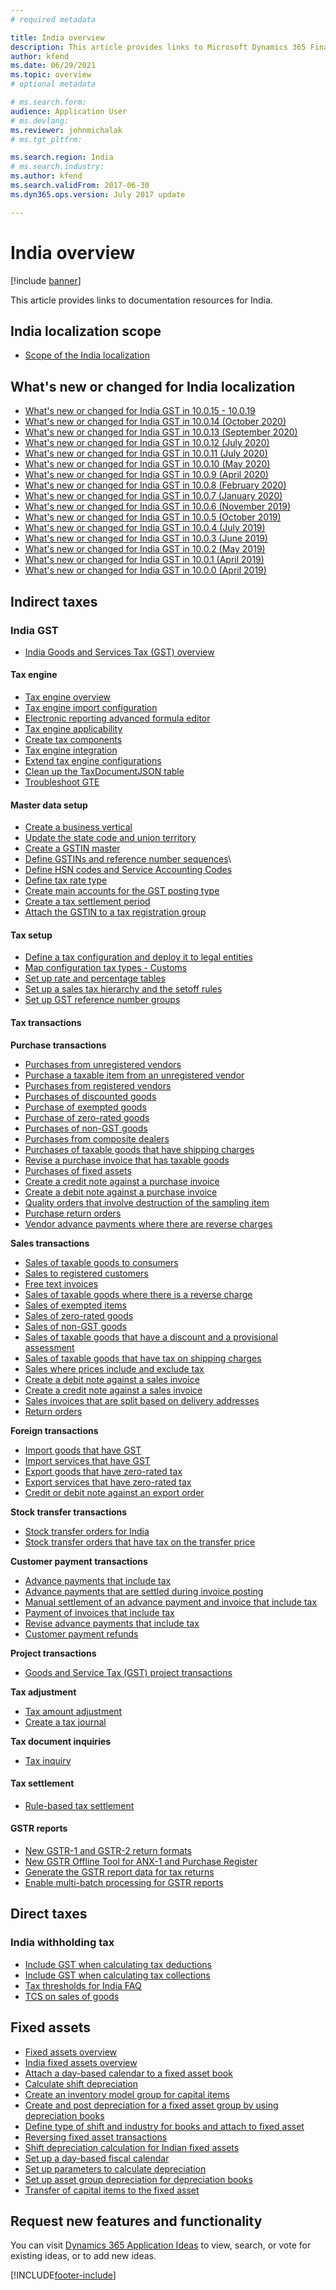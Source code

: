 ```yaml
---
# required metadata

title: India overview
description: This article provides links to Microsoft Dynamics 365 Finance documentation resources for India. 
author: kfend
ms.date: 06/29/2021
ms.topic: overview
# optional metadata

# ms.search.form: 
audience: Application User
# ms.devlang: 
ms.reviewer: johnmichalak
# ms.tgt_pltfrm: 

ms.search.region: India
# ms.search.industry: 
ms.author: kfend
ms.search.validFrom: 2017-06-30
ms.dyn365.ops.version: July 2017 update

---
```


# India overview

[!include [banner](../../includes/banner.md)]

This article provides links to documentation resources for India. 

## India localization scope

- [Scope of the India localization](apac-ind-scope.md)

## What's new or changed for India localization

- [What's new or changed for India GST in 10.0.15 - 10.0.19](ind-news-letter-10-0-15-19.md) 
- [What's new or changed for India GST in 10.0.14 (October 2020)](apac-ind-news-letter-10-0-14.md)
- [What's new or changed for India GST in 10.0.13 (September 2020)](ind-news-letter-10-0-13.md)
- [What's new or changed for India GST in 10.0.12 (July 2020)](apac-ind-news-letter-10-0-12.md)
- [What's new or changed for India GST in 10.0.11 (July 2020)](apac-ind-news-letter-10-0-11.md)
- [What's new or changed for India GST in 10.0.10 (May 2020)](apac-ind-news-letter-10-0-10.md)
- [What's new or changed for India GST in 10.0.9 (April 2020)](apac-ind-news-letter-10-0-09.md)
- [What's new or changed for India GST in 10.0.8 (February 2020)](apac-ind-news-letter-10-0-08.md)
- [What's new or changed for India GST in 10.0.7 (January 2020)](apac-ind-news-letter-10-0-07.md)
- [What's new or changed for India GST in 10.0.6 (November 2019)](apac-ind-news-letter-10-0-06.md)
- [What's new or changed for India GST in 10.0.5 (October 2019)](apac-ind-news-letter-10-0-05.md)
- [What's new or changed for India GST in 10.0.4 (July 2019)](apac-ind-news-letter-10-0-04.md)
- [What's new or changed for India GST in 10.0.3 (June 2019)](apac-ind-news-letter-10-0-03.md)
- [What's new or changed for India GST in 10.0.2 (May 2019)](apac-ind-news-letter-10-0-02.md)
- [What's new or changed for India GST in 10.0.1 (April 2019)](apac-ind-news-letter-10-0-01.md)
- [What's new or changed for India GST in 10.0.0 (April 2019)](apac-ind-news-letter-10-0-00.md)

  
## Indirect taxes

### India GST

- [India Goods and Services Tax (GST) overview](apac-ind-gst.md)

#### Tax engine
- [Tax engine overview](../../general-ledger/tax-engine.md)
- [Tax engine import configuration](../../dev-itpro/tax-engine-import-configuration.md)
- [Electronic reporting advanced formula editor](../../../fin-ops-core/dev-itpro/analytics/er-advanced-formula-editor.md)
- [Tax engine applicability](../../dev-itpro/tax-engine-applicability.md)
- [Create tax components](tax-engine-create-tax-component.md)
- [Tax engine integration](../../dev-itpro/tax-engine-integration.md)
- [Extend tax engine configurations](../../dev-itpro/extend-tax-engine-configurations.md)
- [Clean up the TaxDocumentJSON table](gte-clean-up-tax-document-json-table.md)
- [Troubleshoot GTE](../tax-engine-trouble-shooting.md)

#### Master data setup
- [Create a business vertical](apac-ind-GST-create-business-vertical.md)
- [Update the state code and union territory](apac-ind-GST-update-state-code-union-territory.md)
- [Create a GSTIN master](apac-ind-GST-create-gstin-master.md)
- [Define GSTINs and reference number sequences](apac-ind-GST-define-gstin-numbers-number-sequences.md)\
- [Define HSN codes and Service Accounting Codes](apac-ind-GST-hsn-service-accounting-codes.md)
- [Define tax rate type](apac-ind-GST-create-tax-rate-type.md)
- [Create main accounts for the GST posting type](apac-ind-GST-create-main-accounts-GST-posting-type.md)
- [Create a tax settlement period](apac-ind-GST-create-tax-settlement-period.md)
- [Attach the GSTIN to a tax registration group](apac-ind-GST-attach-GSTIN-tax-registration-group.md)
 
#### Tax setup
- [Define a tax configuration and deploy it to legal entities](apac-ind-GST-define-tax-configuration-deploy-legal-entities.md)
- [Map configuration tax types - Customs](apac-ind-GST-map-configuration-tax-types.md)
- [Set up rate and percentage tables](apac-ind-GST-set-up-rate-percentage-tables.md)
- [Set up a sales tax hierarchy and the setoff rules](apac-ind-GST-set-up-activate-tax-hierarchy-tree.md)
- [Set up GST reference number groups](apac-ind-gst-reference-groups.md)

#### Tax transactions

**Purchase transactions**

- [Purchases from unregistered vendors](apac-ind-GST-purchases-unregistered-vendor.md) 
- [Purchase a taxable item from an unregistered vendor](apac-ind-gst-unregistered-vendor-purchase.md)
- [Purchases from registered vendors](apac-ind-GST-purchases-registered-vendor.md)
- [Purchases of discounted goods](apac-ind-GST-purchase-discounted-goods.md)
- [Purchase of exempted goods](apac-ind-GST-purchase-exempted-goods.md)
- [Purchase of zero-rated goods](apac-ind-GST-purchase-zero-rated-goods.md)
- [Purchases of non-GST goods](apac-ind-GST-purchase-non-gst-goods.md)
- [Purchases from composite dealers](apac-ind-GST-purchase-from-composite-dealer.md)
- [Purchases of taxable goods that have shipping charges](apac-ind-GST-purchase-taxable-goods-shipping-charges.md)
- [Revise a purchase invoice that has taxable goods](apac-ind-GST-revised-purchase-invoice-taxable-goods.md)
- [Purchases of fixed assets](apac-ind-GST-purchase-fixed-asset.md)
- [Create a credit note against a purchase invoice](apac-ind-GST-credit-note-against-purchase-invoice.md)
- [Create a debit note against a purchase invoice](apac-ind-GST-debit-note-against-purchase-invoice.md)
- [Quality orders that involve destruction of the sampling item](apac-ind-GST-quality-order-involves-destruction-sampling-item.md)
- [Purchase return orders](apac-ind-GST-purchase-return-order.md)
- [Vendor advance payments where there are reverse charges](apac-ind-GST-vendor-advance-payment-reverse-charges.md) 

**Sales transactions**

- [Sales of taxable goods to consumers](apac-ind-GST-sell-taxable-goods-consumer.md)
- [Sales to registered customers](apac-ind-GST-sell-registered-customer.md)
- [Free text invoices](apac-ind-GST-free-text-invoices.md)
- [Sales of taxable goods where there is a reverse charge](apac-ind-GST-sell-taxable-goods-reverse-charge.md)
- [Sales of exempted items](apac-ind-GST-sales-exempted-item.md)
- [Sales of zero-rated goods](apac-ind-GST-sell-zero-rated-goods.md)
- [Sales of non-GST goods](apac-ind-GST-sell-non-gst-goods.md)
- [Sales of taxable goods that have a discount and a provisional assessment](apac-ind-GST-sell-taxable-goods-discount-provisional-assessment.md)
- [Sales of taxable goods that have tax on shipping charges](apac-ind-GST-sell-taxable-goods-tax-shipping-charges.md)
- [Sales where prices include and exclude tax](apac-ind-GST-sales-prices-include-exclude-tax.md)
- [Create a debit note against a sales invoice](apac-ind-GST-debit-note-against-sales-invoice.md)
- [Create a credit note against a sales invoice](apac-ind-GST-credit-note-against-sales-invoice.md)
- [Sales invoices that are split based on delivery addresses](apac-ind-GST-sales-invoice-split-based-on-delivery-addresses.md)
- [Return orders](apac-ind-GST-return-order-form.md)
      
**Foreign transactions**

- [Import goods that have GST](apac-ind-GST-import-goods-gst.md)
- [Import services that have GST](apac-ind-import-services-gst.md)
- [Export goods that have zero-rated tax](apac-ind-GST-export-goods-zero-rated-tax.md)
- [Export services that have zero-rated tax](apac-ind-GST-export-services-zero-rated-tax.md)
- [Credit or debit note against an export order](apac-ind-GST-credit-debit-note-against-export-order.md)
    
**Stock transfer transactions**

- [Stock transfer orders for India](apac-ind-stock-transfer.md)
- [Stock transfer orders that have tax on the transfer price](apac-ind-GST-stock-transfer-transactions.md)
    
**Customer payment transactions**

- [Advance payments that include tax](apac-ind-GST-advance-payment-includes-tax.md)
- [Advance payments that are settled during invoice posting](apac-ind-GST-advance-payment-settled-during-invoice-posting.md)
- [Manual settlement of an advance payment and invoice that include tax](apac-ind-GST-manually-settle-payment-invoice-tax.md)
- [Payment of invoices that include tax](apac-ind-GST-pay-invoice-includes-tax.md)
- [Revise advance payments that include tax](apac-ind-GST-revise-advanced-payment-tax.md)
 - [Customer payment refunds](apac-ind-GST-customer-payment-refund.md)
   
**Project transactions**

- [Goods and Service Tax (GST) project transactions](apac-ind-GST-project-transactions.md)

**Tax adjustment**

- [Tax amount adjustment](apac-ind-GST-tax-adjustments.md)
- [Create a tax journal](apac-ind-GST-tax-journal.md) 

**Tax document inquiries**
- [Tax inquiry](apac-ind-GST-tax-inquiry.md)

#### Tax settlement

- [Rule-based tax settlement](apac-ind-GST-tax-settlement.md)

#### GSTR reports

- [New GSTR-1 and GSTR-2 return formats](apac-ind-GST-new-GSTR1-GSTR2-return-formats.md)
- [New GSTR Offline Tool for ANX-1 and Purchase Register](apac-ind-GST-new-GSTR-offline-tool-ANX1-purchase-register.md)
- [Generate the GSTR report data for tax returns](apac-ind-GST-tax-returns.md)
- [Enable multi-batch processing for GSTR reports](apac-ind-gst-multi-batch-processing-gstr-return.md)

## Direct taxes

### India withholding tax

- [Include GST when calculating tax deductions](apac-ind-GST-include-gst-calculating-tax-deductions.md)
- [Include GST when calculating tax collections](apac-ind-GST-include-gst-calculating-tax-collections.md)
- [Tax thresholds for India FAQ](apac-ind-tax-thresholds.md)
- [TCS on sales of goods](../apac-ind-gst-tcs-on-sale-of-goods-section-206c-(1h).md)

## Fixed assets
- [Fixed assets overview](apac-ind-fixed-assets.md)
- [India fixed assets overview](apac-ind-fixed-assets.md)   
- [Attach a day-based calendar to a fixed asset book](apac-ind-attach-day-based-calendar.md)
- [Calculate shift depreciation](apac-ind-shift-depreciation-rates.md)
- [Create an inventory model group for capital items](apac-ind-create-inventory-model-group.md)
- [Create and post depreciation for a fixed asset group by using depreciation books](apac-ind-calculate-post-depreciation.md)
- [Define type of shift and industry for books and attach to fixed asset](apac-ind-books-shift-industry-types.md)
- [Reversing fixed asset transactions](apac-ind-reverse-fixed-assets-transactions.md)
- [Shift depreciation calculation for Indian fixed assets](apac-ind-calculation-shift-depreciation.md)
- [Set up a day-based fiscal calendar](apac-ind-day-based-calendar.md)
- [Set up parameters to calculate depreciation](apac-ind-set-up-depreciation.md)
- [Set up asset group depreciation for depreciation books](apac-ind-set-up-asset-group-dep.md)
- [Transfer of capital items to the fixed asset](apac-ind-transfer-capital-items.md)


## Request new features and functionality 
You can visit [Dynamics 365 Application Ideas](https://experience.dynamics.com/) to view, search, or vote for existing ideas, or to add new ideas.



[!INCLUDE[footer-include](../../../includes/footer-banner.md)]
